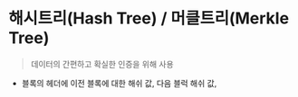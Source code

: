 # 해시트리(Hash Tree) / 머클트리(Merkle Tree)
> 데이터의 간편하고 확실한 인증을 위해 사용

* 블록의 헤더에 이전 블록에 대한 해쉬 값, 다음 블럭 해쉬 값, 